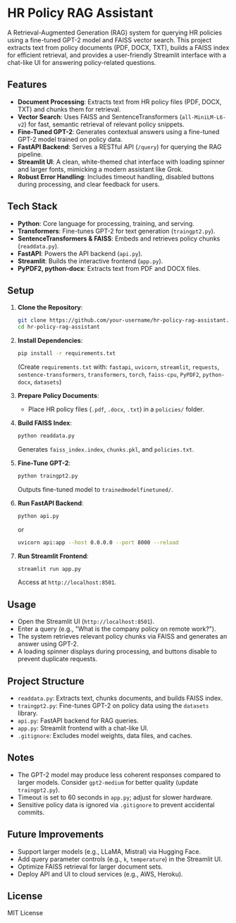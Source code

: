# HR Policy RAG Assistant

A Retrieval-Augmented Generation (RAG) system for querying HR policies using a fine-tuned GPT-2 model and FAISS vector search. This project extracts text from policy documents (PDF, DOCX, TXT), builds a FAISS index for efficient retrieval, and provides a user-friendly Streamlit interface with a chat-like UI for answering policy-related questions.

## Features
- **Document Processing**: Extracts text from HR policy files (PDF, DOCX, TXT) and chunks them for retrieval.
- **Vector Search**: Uses FAISS and SentenceTransformers (`all-MiniLM-L6-v2`) for fast, semantic retrieval of relevant policy snippets.
- **Fine-Tuned GPT-2**: Generates contextual answers using a fine-tuned GPT-2 model trained on policy data.
- **FastAPI Backend**: Serves a RESTful API (`/query`) for querying the RAG pipeline.
- **Streamlit UI**: A clean, white-themed chat interface with loading spinner and larger fonts, mimicking a modern assistant like Grok.
- **Robust Error Handling**: Includes timeout handling, disabled buttons during processing, and clear feedback for users.

## Tech Stack
- **Python**: Core language for processing, training, and serving.
- **Transformers**: Fine-tunes GPT-2 for text generation (`traingpt2.py`).
- **SentenceTransformers & FAISS**: Embeds and retrieves policy chunks (`readdata.py`).
- **FastAPI**: Powers the API backend (`api.py`).
- **Streamlit**: Builds the interactive frontend (`app.py`).
- **PyPDF2, python-docx**: Extracts text from PDF and DOCX files.

## Setup
1. **Clone the Repository**:
   ```bash
   git clone https://github.com/your-username/hr-policy-rag-assistant.git
   cd hr-policy-rag-assistant
   ```

2. **Install Dependencies**:
   ```bash
   pip install -r requirements.txt
   ```
   (Create `requirements.txt` with: `fastapi`, `uvicorn`, `streamlit`, `requests`, `sentence-transformers`, `transformers`, `torch`, `faiss-cpu`, `PyPDF2`, `python-docx`, `datasets`)

3. **Prepare Policy Documents**:
   - Place HR policy files (`.pdf`, `.docx`, `.txt`) in a `policies/` folder.

4. **Build FAISS Index**:
   ```bash
   python readdata.py
   ```
   Generates `faiss_index.index`, `chunks.pkl`, and `policies.txt`.

5. **Fine-Tune GPT-2**:
   ```bash
   python traingpt2.py
   ```
   Outputs fine-tuned model to `trainedmodelfinetuned/`.

6. **Run FastAPI Backend**:
   ```bash
   python api.py
   ```
   or
   ```bash
   uvicorn api:app --host 0.0.0.0 --port 8000 --reload
   ```

7. **Run Streamlit Frontend**:
   ```bash
   streamlit run app.py
   ```
   Access at `http://localhost:8501`.

## Usage
- Open the Streamlit UI (`http://localhost:8501`).
- Enter a query (e.g., "What is the company policy on remote work?").
- The system retrieves relevant policy chunks via FAISS and generates an answer using GPT-2.
- A loading spinner displays during processing, and buttons disable to prevent duplicate requests.

## Project Structure
- `readdata.py`: Extracts text, chunks documents, and builds FAISS index.
- `traingpt2.py`: Fine-tunes GPT-2 on policy data using the `datasets` library.
- `api.py`: FastAPI backend for RAG queries.
- `app.py`: Streamlit frontend with a chat-like UI.
- `.gitignore`: Excludes model weights, data files, and caches.

## Notes
- The GPT-2 model may produce less coherent responses compared to larger models. Consider `gpt2-medium` for better quality (update `traingpt2.py`).
- Timeout is set to 60 seconds in `app.py`; adjust for slower hardware.
- Sensitive policy data is ignored via `.gitignore` to prevent accidental commits.

## Future Improvements
- Support larger models (e.g., LLaMA, Mistral) via Hugging Face.
- Add query parameter controls (e.g., `k`, `temperature`) in the Streamlit UI.
- Optimize FAISS retrieval for larger document sets.
- Deploy API and UI to cloud services (e.g., AWS, Heroku).

## License
MIT License